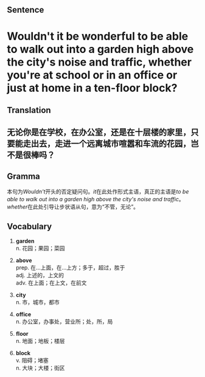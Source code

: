 ## Sentence

<h1>Wouldn't it be wonderful to be able to walk out into a garden high above the city's noise and traffic, whether you're at school or in an office or just at home in a ten-floor block?</h1>

## Translation

<h2>无论你是在学校，在办公室，还是在十层楼的家里，只要能走出去，走进一个远离城市喧嚣和车流的花园，岂不是很棒吗？</h2>     

## Gramma     

本句为*Wouldn't*开头的否定疑问句。*it*在此处作形式主语，真正的主语是*to be able to walk out into a garden high above the city's noise and traffic*。*whether*在此处引导让步状语从句，意为“不管，无论”。      


## Vocabulary   

1. **garden**        
n. 花园；果园；菜园          

2. **above**         
prep. 在...上面，在...上方；多于，超过，胜于         
adj. 上述的，上文的        
adv. 在上面；在上文，在前文        

3. **city**        
n. 市，城市，都市         

4. **office**          
n. 办公室，办事处，营业所；处，所，局          

5. **floor**         
n. 地面；地板；楼层         

6. **block**         
v. 阻碍；堵塞         
n. 大块；大楼；街区         
